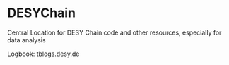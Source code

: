 # DESYChain
Central Location for DESY Chain code and other resources, especially for data analysis

Logbook: tblogs.desy.de
